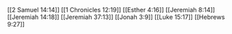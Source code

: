 [[2 Samuel 14:14]]
[[1 Chronicles 12:19]]
[[Esther 4:16]]
[[Jeremiah 8:14]]
[[Jeremiah 14:18]]
[[Jeremiah 37:13]]
[[Jonah 3:9]]
[[Luke 15:17]]
[[Hebrews 9:27]]
